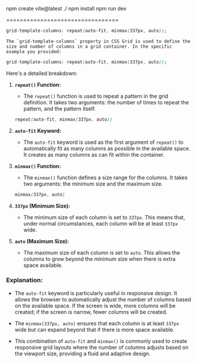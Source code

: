 npm create vite@latest ./
npm install
npm run dev


=================================
```css
grid-template-columns: repeat(auto-fit, minmax(337px, auto));
```

	The `grid-template-columns` property in CSS Grid is used to define the size and number of columns in a grid container. In the specific example you provided:

```css
grid-template-columns: repeat(auto-fit, minmax(337px, auto));
```

Here's a detailed breakdown:

1. **`repeat()` Function:**
   - The `repeat()` function is used to repeat a pattern in the grid definition. It takes two arguments: the number of times to repeat the pattern, and the pattern itself.

   ```css
   repeat(auto-fit, minmax(337px, auto))
   ```

2. **`auto-fit` Keyword:**
   - The `auto-fit` keyword is used as the first argument of `repeat()` to automatically fit as many columns as possible in the available space. It creates as many columns as can fit within the container.

3. **`minmax()` Function:**
   - The `minmax()` function defines a size range for the columns. It takes two arguments: the minimum size and the maximum size.

   ```css
   minmax(337px, auto)
   ```

4. **`337px` (Minimum Size):**
   - The minimum size of each column is set to `337px`. This means that, under normal circumstances, each column will be at least `337px` wide.

5. **`auto` (Maximum Size):**
   - The maximum size of each column is set to `auto`. This allows the columns to grow beyond the minimum size when there is extra space available.

### Explanation:

- The `auto-fit` keyword is particularly useful in responsive design. It allows the browser to automatically adjust the number of columns based on the available space. If the screen is wide, more columns will be created; if the screen is narrow, fewer columns will be created.

- The `minmax(337px, auto)` ensures that each column is at least `337px` wide but can expand beyond that if there is more space available.

- This combination of `auto-fit` and `minmax()` is commonly used to create responsive grid layouts where the number of columns adjusts based on the viewport size, providing a fluid and adaptive design.